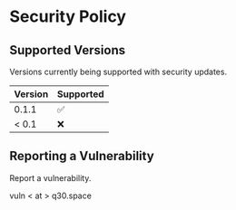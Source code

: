 # Security Policy

## Supported Versions

Versions currently being supported with security updates.

| Version | Supported          |
| ------- | ------------------ |
| 0.1.1   | :white_check_mark: |
| < 0.1   | :x:                |

## Reporting a Vulnerability

Report a vulnerability.

vuln < at > q30.space
